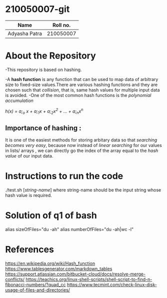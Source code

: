 # 210050007-git
| Name | Roll no. |
| ----------- | ----------- |
| Adyasha Patra | 210050007 |

# About the Repository
-This repository is based on hashing. 

-A **hash function** is any function that can be used to map data of arbitrary size to fixed-size values.There are various hashing functions and they are chosen such that _collision_, that is, same hash values for multiple input data  is avoided.
-One of the most common hash functions is the _polynomial accumulation_
  
   _h</sub>(x) = a;<sub>o</sub> x + a;<sub>1</sub>x + a;<sub>2</sub>x<sup>2</sup> + ... + a;<sub>n</sub>x<sup>n</sup>_

## Importance of hashing :
It is one of the easiest methods for storing arbitary data so that _searching becomes very easy_, because now instead of _linear searching_ for our values in lists/ arrays , we can directly go the index of the array equal to the _hash value_ of our input data.

# Instructions to run the code
./test.sh [_string-name_]
where string-name should be the input string whose hash value is required.

# Solution of q1 of bash

alias sizeOfFiles="du -ah"
alias numberOfFiles="du -ah|wc -l"


# References

https://en.wikipedia.org/wiki/Hash_function
https://www.tablesgenerator.com/markdown_tables
https://support.atlassian.com/bitbucket-cloud/docs/resolve-merge-conflicts/
https://teachics.org/linux-shell-scripts/shell-script-to-find-n-fibonacci-numbers/?quad_cc
https://www.tecmint.com/check-linux-disk-usage-of-files-and-directories/
